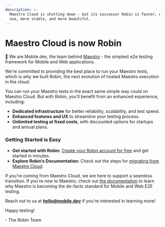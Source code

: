 ```yaml
---
description: >-
  Maestro Cloud is shutting down - but its successor Robin is faster, easier to
  use, more stable, and more beautiful.
---
```


# Maestro Cloud is now Robin

👋 We are Mobile.dev, the team behind [Maestro](https://app.gitbook.com/o/zCVYm3M93B0sOcjR1Oj4/s/n5KVIOjVkVjYRyVWZ0yT/) - the simplest e2e testing framework for Mobile and Web applications.

We're committed to providing the best place to run your Maestro tests, which is why we built Robin, the next evolution of hosted Maestro execution in the cloud.

You can run your Maestro tests in the exact same simple way could on Maestro Cloud. But with Robin, you’ll benefit from an enhanced experience, including:

* **Dedicated infrastructure** for better reliability, scalability, and test speed.
* **Enhanced features and UX** to streamline your testing process.
* **Unlimited testing at fixed costs**, with discounted options for startups and annual plans.

### **Getting Started is Easy**

* **Get started with Robin:** [Create your Robin account for free](https://signin.robintest.com/sign-up) and get started in minutes.
* **Explore Robin’s Documentation:** Check out the steps for [migrating from Maestro Cloud](broken-reference).

If you're coming from Maestro Cloud, we are here to support a seamless transition. If you're new to Maestro, check out [the documentation](https://app.gitbook.com/o/zCVYm3M93B0sOcjR1Oj4/s/n5KVIOjVkVjYRyVWZ0yT/) to learn why Maestro is becoming the de-facto standard for Mobile and Web E2E testing.&#x20;

Reach out to us at **hello@mobile.dev** if you're interested in learning more!

Happy testing!

\-  The Robin Team
